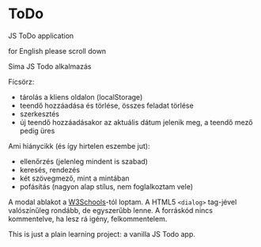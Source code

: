 # ToDo

JS ToDo application

for English please scroll down

Sima JS Todo alkalmazás

Fícsörz:

* tárolás a kliens oldalon (localStorage)
* teendő hozzáadása és törlése, összes feladat törlése
* szerkesztés
* új teendő hozzáadásakor az aktuális dátum jelenik meg, a teendő mező pedig üres

Ami hiánycikk (és így hirtelen eszembe jut):

* ellenőrzés (jelenleg mindent is szabad)
* keresés, rendezés
* két szövegmező, mint a mintában
* pofásítás (nagyon alap stílus, nem foglalkoztam vele)

A modal ablakot a [W3Schools](https://www.w3schools.com/howto/howto_css_modals.asp)-tól loptam.
A HTML5 `<dialog>` tag-jével valószínűleg rondább, de egyszerűbb lenne.
A forráskód nincs kommentelve, ha lesz rá igény, felkommentelem.

This is just a plain learning project: a vanilla JS Todo app.
